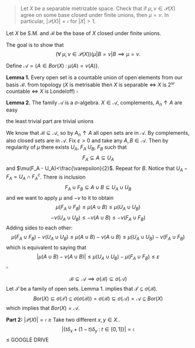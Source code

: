 >Let $X$ be a separable metrizable space. Check that if $\mu,\nu\in\mathcal{P}(X)$ agree on some base closed under finite unions, then $\mu=\nu$. In particular, $|\mathcal{P}(X)|=\mathfrak{c}$ for $|X|>1$. 

Let $X$ be S.M. and $\mathcal{B}$ be the base of $X$ closed under finite unions.

The goal is to show that 
$$(\forall\;\mu,\nu\in\mathcal{P}(X))(\mu|B=\nu|B\implies\mu=\nu.$$

Define $\mathcal{A}=\{A\in Bor(X)\;:\;\mu(A)=\nu(A)\}$. 

**Lemma 1.** Every open set is a countable union of open elements from our basis $\mathcal{B}$.
from topology ($X$ is metrisable then $X$ is separable $\iff$ $X$ is $2^\omega$ countable $\iff$ $X$ is Londeloff)
$\square$ 

**Lemma 2.** The family $\mathcal{A}$ is a $\sigma$-algebra.
$X\in\mathcal{A}$, complements, $A_n\uparrow A$ are easy

the least trivial part are trivial unions

We know that $\mathcal{B}\subseteq\mathcal{A}$, so by $A_n\uparrow A$ all open sets are in $\mathcal{A}$. By complements, also closed sets are in $\mathcal{A}$. 
Fix $\varepsilon>0$ and take any $A,B\in\mathcal{A}$. Then by regularity of $\mu$ there exists $U_A$, $F_A$ $U_B$, $F_B$ such that 
$$F_A\subseteq A\subseteq U_A$$
and $\mu(F_A - U_A)<\frac{\varepsilon}{2}$. Repeat for $B$. 
Notice that $U_A-F_A=U_A\cap F_A^c$. 
There is inclusion
$$F_A\cup F_B\subseteq A\cup B\subseteq U_A\cup U_B$$
and we want to apply $\mu$ and $-\nu$ to it to obtain
$$\mu(F_A\cup F_B)\leq \mu(A\cup B)\leq \mu(U_A\cup U_B)$$
$$-\nu(U_A\cup U_B)\leq -\nu(A\cup B)\leq-\nu(F_A\cup F_B)$$
Adding sides to each other:
$$\mu(F_A\cup F_B)-\nu(U_A\cup U_B)\leq \mu(A\cup B)-\nu(A\cup B)\leq \mu(U_A\cup U_B)-\nu(F_A\cup F_B)$$
which is equivalent to saying that
$$|\mu(A\cup B)-\nu(A\cup B)|\leq \mu(U_A\cup U_B)-\mu(F_A\cup F_B)\leq \varepsilon$$
$\square$

$$\mathcal{B}\subseteq\mathcal{A}\implies\sigma(\mathcal{B})\subseteq\sigma(\mathcal{A})$$
Let $\mathcal{T}$ be a family of open sets. Lemma 1. implies that $\mathcal{T}\subseteq\sigma(\mathcal{B})$. 
$$Bor(X)\subseteq \sigma(\mathcal{T})\subseteq\sigma(\sigma(\mathcal{B}))=\sigma(\mathcal{B})\subseteq\sigma(\mathcal{A})=\mathcal{A}\subseteq Bor(X)$$
which implies that $Bor(X)=\mathcal{A}$. 

**Part 2:** $|\mathcal{P}(X)|=\mathfrak{c}$
$\geq$ 
Take two different $x,y\in X$.. 
$$|\{t\delta_x+(1-t)\delta_y\;:\;t\in[0,1]\}|=\mathfrak{c}$$
$\leq$
GOOGLE DRIVE